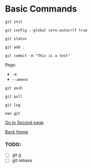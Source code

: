 # Basic Commands

```
git init
```

```
git config --global core.autocrlf true

```

```
git status 
```

```
git add .
```

```
git commit -m "This is a test"
```

flags:
- `-m`
- `--amend`

```
git push
```

```
git pull
```

```
git log
```

```
man git
```

[Go to Second page](branching.md)

[Back Home](../../readme.md)

### TODO: 
- [ ] git g
- [ ] git rebase
